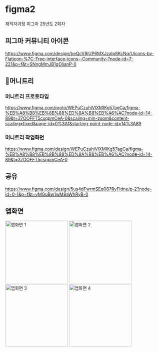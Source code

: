 # figma2
재직자과정 피그마 25년도 2회차

## 피그마 커뮤니티 아이콘
https://www.figma.com/design/beQcV8jUP6MXJzalp8KcNq/Uicons-by-Flaticon-%7C-Free-interface-icons--Community-?node-id=7-221&p=f&t=SNngMmJB1gOljanP-0

## 🎨머니트리
### 머니트리 프로토타입
https://www.figma.com/proto/WEPuCzuhlVlXMIKg57agCa/figma-%EB%A8%B8%EB%8B%88%ED%8A%B8%EB%A6%AC?node-id=14-89&t=37OOFFT5csqpmCeA-0&scaling=min-zoom&content-scaling=fixed&page-id=0%3A1&starting-point-node-id=14%3A89

### 머니트리 작업화면
https://www.figma.com/design/WEPuCzuhlVlXMIKg57agCa/figma-%EB%A8%B8%EB%8B%88%ED%8A%B8%EB%A6%AC?node-id=14-89&t=37OOFFT5csqpmCeA-0

## 공유
https://www.figma.com/design/5us4dFwrmSEq087RyFldne/p-2?node-id=0-1&p=f&t=yMGuBw1wM8aWhRyB-0

## 앱화면
<img src="https://github.com/user-attachments/assets/75938f22-ed89-4174-a241-ed4a72523c95" width="200px" height="auto" alt="앱화면 1" />
<img src="https://github.com/user-attachments/assets/7a533edf-5707-452a-a703-0bb1c100d834" width="200px" height="auto" alt="앱화면 2" />
<img src="https://github.com/user-attachments/assets/447ce9a6-308d-4903-b701-a6e0a2a02f6c" width="200px" height="auto" alt="앱화면 3" />
<img src="https://github.com/user-attachments/assets/ee11fa85-e4f1-4bf9-8b16-a05c5dcb3873" width="200px" height="auto" alt="앱화면 4" />

 
